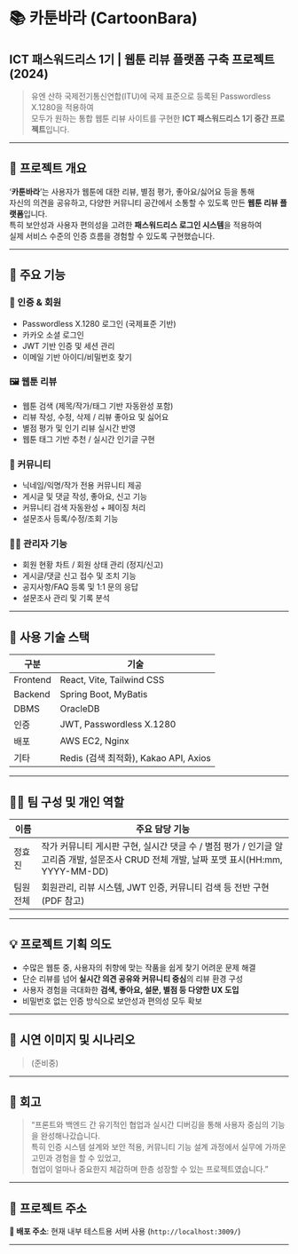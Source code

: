 # 📚 카툰바라 (CartoonBara)  
## ICT 패스워드리스 1기 | 웹툰 리뷰 플랫폼 구축 프로젝트 (2024)

> 유엔 산하 국제전기통신연합(ITU)에 국제 표준으로 등록된 Passwordless X.1280을 적용하여  
> 모두가 원하는 통합 웹툰 리뷰 사이트를 구현한 **ICT 패스워드리스 1기 중간 프로젝트**입니다.

---

## 📌 프로젝트 개요

‘**카툰바라**’는 사용자가 웹툰에 대한 리뷰, 별점 평가, 좋아요/싫어요 등을 통해  
자신의 의견을 공유하고, 다양한 커뮤니티 공간에서 소통할 수 있도록 만든 **웹툰 리뷰 플랫폼**입니다.  
특히 보안성과 사용자 편의성을 고려한 **패스워드리스 로그인 시스템**을 적용하여  
실제 서비스 수준의 인증 흐름을 경험할 수 있도록 구현했습니다.

---

## 🎯 주요 기능

### 🔐 인증 & 회원
- Passwordless X.1280 로그인 (국제표준 기반)
- 카카오 소셜 로그인
- JWT 기반 인증 및 세션 관리
- 이메일 기반 아이디/비밀번호 찾기

### 🖼️ 웹툰 리뷰
- 웹툰 검색 (제목/작가/태그 기반 자동완성 포함)
- 리뷰 작성, 수정, 삭제 / 리뷰 좋아요 및 싫어요
- 별점 평가 및 인기 리뷰 실시간 반영
- 웹툰 태그 기반 추천 / 실시간 인기글 구현

### 💬 커뮤니티
- 닉네임/익명/작가 전용 커뮤니티 제공
- 게시글 및 댓글 작성, 좋아요, 신고 기능
- 커뮤니티 검색 자동완성 + 페이징 처리
- 설문조사 등록/수정/조회 기능

### 🧑‍💼 관리자 기능
- 회원 현황 차트 / 회원 상태 관리 (정지/신고)
- 게시글/댓글 신고 접수 및 조치 기능
- 공지사항/FAQ 등록 및 1:1 문의 응답
- 설문조사 관리 및 기록 분석

---

## 🧩 사용 기술 스택

| 구분 | 기술 |
|------|------|
| Frontend | React, Vite, Tailwind CSS |
| Backend | Spring Boot, MyBatis |
| DBMS | OracleDB |
| 인증 | JWT, Passwordless X.1280 |
| 배포 | AWS EC2, Nginx |
| 기타 | Redis (검색 최적화), Kakao API, Axios |

---

## 🧑‍💻 팀 구성 및 개인 역할

| 이름 | 주요 담당 기능 |
|------|----------------|
| 정효진 | 작가 커뮤니티 게시판 구현, 실시간 댓글 수 / 별점 평가 / 인기글 알고리즘 개발, 설문조사 CRUD 전체 개발, 날짜 포맷 표시(HH:mm, YYYY-MM-DD) |
| 팀원 전체 | 회원관리, 리뷰 시스템, JWT 인증, 커뮤니티 검색 등 전반 구현 (PDF 참고) |

---

## 💡 프로젝트 기획 의도

- 수많은 웹툰 중, 사용자의 취향에 맞는 작품을 쉽게 찾기 어려운 문제 해결
- 단순 리뷰를 넘어 **실시간 의견 공유와 커뮤니티 중심**의 리뷰 환경 구성
- 사용자 경험을 극대화한 **검색, 좋아요, 설문, 별점 등 다양한 UX 도입**
- 비밀번호 없는 인증 방식으로 보안성과 편의성 모두 확보

---

## 📸 시연 이미지 및 시나리오

> (준비중)

---

## 📝 회고

> “프론트와 백엔드 간 유기적인 협업과 실시간 디버깅을 통해 사용자 중심의 기능을 완성해나갔습니다.  
> 특히 인증 시스템 설계와 보안 적용, 커뮤니티 기능 설계 과정에서 실무에 가까운 고민과 경험을 할 수 있었고,  
> 협업이 얼마나 중요한지 체감하며 한층 성장할 수 있는 프로젝트였습니다.”

---

## 🔗 프로젝트 주소

**📍 배포 주소**: 현재 내부 테스트용 서버 사용 (`http://localhost:3009/`)

---
